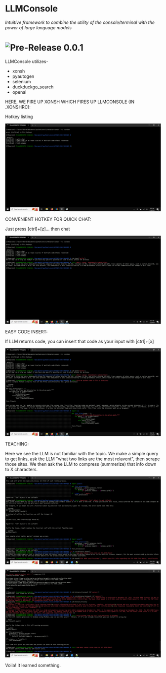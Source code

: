 # LLMConsole

*Intuitive framework to combine the utility of the console/terminal with the power of large language models*

# ![Pre-Release 0.0.1](https://github.com/05remla/LLMConsole/releases/tag/PR-0.0.1)



LLMConsole utilizes-
* xonsh
* pyautogen
* selenium
* duckduckgo_search
* openai  

HERE, WE FIRE UP XONSH WHICH FIRES UP LLMCONSOLE (IN .XONSHRC):

Hotkey listing

![alt text](https://github.com/05remla/repo_images/blob/main/getting_started.png)



CONVENIENT HOTKEY FOR QUICK CHAT:

Just press [ctrl]+[z]... then chat 

![alt text](https://github.com/05remla/repo_images/blob/main/hot%20keys%20and%20chat%201.png)



EASY CODE INSERT:

If LLM returns code, you can insert that code as your input with [ctrl]+[x]

![alt text](https://github.com/05remla/repo_images/blob/main/hot%20keys%20(cody%20insert).png)



TEACHING:

Here we see the LLM is not familiar with the topic. We make a simple query to get links, ask the LLM "what two links are the most relavent", then scrape those sites. We then ask the LLM to compress (summerize) that info down to X characters.

![alt text](https://github.com/05remla/repo_images/blob/main/teaching3.png)



![alt text](https://github.com/05remla/repo_images/blob/main/teaching4.png)

Voila! It learned something.

